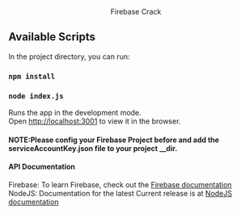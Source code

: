 <p align="center">Firebase Crack</p>

## Available Scripts

In the project directory, you can run:

### `npm install`

### `node index.js`

Runs the app in the development mode.<br>
Open [http://localhost:3001](http://localhost:3001) to view it in the browser.

<h4><strong>NOTE:</strong>Please config your Firebase Project before and add the serviceAccountKey.json file to your project __dir.</h4>

#### API Documentation

Firebase: To learn Firebase, check out the [Firebase documentation](https://firebase.google.com/docs/)<br>
NodeJS: Documentation for the latest Current release is at [NodeJS documentation](https://nodejs.org/download/docs/)
